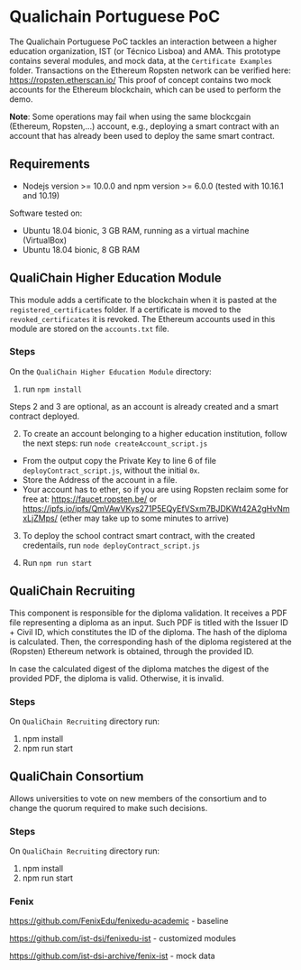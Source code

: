 # Qualichain Portuguese PoC
The Qualichain Portuguese PoC tackles an interaction between a higher education organization, IST (or Técnico Lisboa) and AMA.
This prototype contains several modules, and mock data, at the ``Certificate Examples`` folder.
Transactions on the Ethereum Ropsten network can be verified here: https://ropsten.etherscan.io/
This proof of concept contains two mock accounts for the Ethereum blockchain, which can be used to perform the demo. 

**Note**: Some operations may fail when using the same blockcgain (Ethereum, Ropsten,...) account, e.g., deploying a smart contract with an account that has already been used to deploy the same smart contract.

## Requirements
* Nodejs version >= 10.0.0 and npm version >= 6.0.0 (tested with 10.16.1 and 10.19)

Software tested on:
* Ubuntu 18.04 bionic, 3 GB RAM, running as a virtual machine (VirtualBox)
* Ubuntu 18.04 bionic, 8 GB RAM

## QualiChain Higher Education Module
This module adds a certificate to the blockchain when it is pasted at the ``registered_certificates`` folder. If a certificate is moved to the ``revoked_certificates`` it is revoked. The Ethereum accounts used in this module are stored on the ``accounts.txt`` file.
 
### Steps
On the ``QualiChain Higher Education Module`` directory:

1. run ``npm install``

Steps 2 and 3 are optional, as an account is already created and a smart contract deployed.

2. To create an account belonging to a higher education institution, follow the next steps: 
run ``node createAccount_script.js``

* From the output copy the Private Key to line 6 of file ``deployContract_script.js``, without the initial `0x`.
* Store the Address of the account in a file.
* Your account has to ether, so if you are using Ropsten reclaim some for free at: https://faucet.ropsten.be/ or https://ipfs.io/ipfs/QmVAwVKys271P5EQyEfVSxm7BJDKWt42A2gHvNmxLjZMps/ (ether may take up to some minutes to arrive)

3. To deploy the school contract smart contract, with the created credentails, run ``node deployContract_script.js``
 
4. Run ``npm run start``

## QualiChain Recruiting

This component is responsible for the diploma validation. It receives a PDF file representing a diploma as an input. 
Such PDF is titled with the Issuer ID + Civil ID, which constitutes the ID of the diploma. The hash of the diploma is calculated. Then, the corresponding hash of the diploma registered at the (Ropsten) Ethereum network is obtained, through the provided ID.

In case the calculated digest of the diploma matches the digest of the provided PDF, the diploma is valid. Otherwise, it is invalid.

### Steps

On ``QualiChain Recruiting`` directory run:
1. npm install
2. npm run start


## QualiChain Consortium
Allows universities to vote on new members of the consortium and to change the quorum required to make such decisions.

### Steps

On ``QualiChain Recruiting`` directory run:
1. npm install
2. npm run start
		
					
### Fenix
https://github.com/FenixEdu/fenixedu-academic - baseline 

https://github.com/ist-dsi/fenixedu-ist - customized modules

https://github.com/ist-dsi-archive/fenix-ist - mock data


